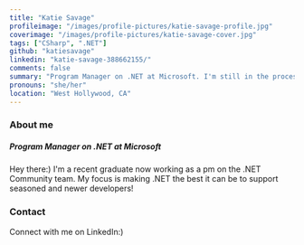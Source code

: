 ```yaml
---
title: "Katie Savage"
profileimage: "/images/profile-pictures/katie-savage-profile.jpg"
coverimage: "/images/profile-pictures/katie-savage-cover.jpg"
tags: ["CSharp", ".NET"]
github: "katiesavage"
linkedin: "katie-savage-388662155/"
comments: false
summary: "Program Manager on .NET at Microsoft. I'm still in the process of learning all things C# and .NET!"
pronouns: "she/her"
location: "West Hollywood, CA"
---
```



### About me
##### Program Manager on .NET at Microsoft
Hey there:) I'm a recent graduate now working as a pm on the .NET Community team. My focus is making .NET the best it can be to support seasoned and newer developers!

### Contact

Connect with me on LinkedIn:)
